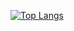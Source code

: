 [![Top Langs](https://github-readme-stats.vercel.app/api/top-langs/?username=M1Krzyzan&layout=donut-verticalsize_weight=0.5&count_weight=0.5)](https://github.com/anuraghazra/github-readme-stats)
